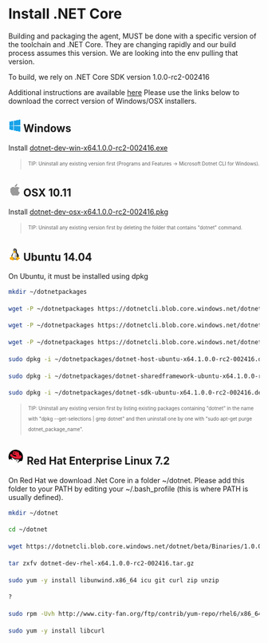 # Install .NET Core

Building and packaging the agent, MUST be done with a specific version of the toolchain and .NET Core.  They are changing rapidly and our build process assumes this version.  We are looking into the env pulling that version.

To build, we rely on .NET Core SDK version 1.0.0-rc2-002416 

Additional instructions are available [here](https://dotnet.github.io/getting-started/) Please use the links below to download the correct version of Windows/OSX installers.


## ![Win](../win_med.png) Windows

Install [dotnet-dev-win-x64.1.0.0-rc2-002416.exe](https://dotnetcli.blob.core.windows.net/dotnet/beta/Installers/1.0.0-rc2-002416/dotnet-dev-win-x64.1.0.0-rc2-002416.exe)

> <sub><sup>TIP: Uninstall any existing version first (Programs and Features -> Microsoft Dotnet CLI for Windows).</sup></sub>  

## ![Apple](../apple_med.png) OSX 10.11  

Install [dotnet-dev-osx-x64.1.0.0-rc2-002416.pkg](https://dotnetcli.blob.core.windows.net/dotnet/beta/Installers/1.0.0-rc2-002416/dotnet-dev-osx-x64.1.0.0-rc2-002416.pkg)

> <sub><sup>TIP: Uninstall any existing version first by deleting the folder that contains "dotnet" command.</sup></sub>  


## ![Linux](../linux_med.png) Ubuntu 14.04

On Ubuntu, it must be installed using dpkg  

```bash
mkdir ~/dotnetpackages  

wget -P ~/dotnetpackages https://dotnetcli.blob.core.windows.net/dotnet/beta/Installers/1.0.0-rc2-002416/dotnet-host-ubuntu-x64.1.0.0-rc2-002416.deb  

wget -P ~/dotnetpackages https://dotnetcli.blob.core.windows.net/dotnet/beta/Installers/1.0.0-rc2-3002416/dotnet-sharedframework-ubuntu-x64.1.0.0-rc2-3002416.deb  

wget -P ~/dotnetpackages https://dotnetcli.blob.core.windows.net/dotnet/beta/Installers/1.0.0-rc2-002416/dotnet-sdk-ubuntu-x64.1.0.0-rc2-002416.deb

sudo dpkg -i ~/dotnetpackages/dotnet-host-ubuntu-x64.1.0.0-rc2-002416.deb

sudo dpkg -i ~/dotnetpackages/dotnet-sharedframework-ubuntu-x64.1.0.0-rc2-3002416.deb

sudo dpkg -i ~/dotnetpackages/dotnet-sdk-ubuntu-x64.1.0.0-rc2-002416.deb
```

> <sub><sup>TIP: Uninstall any existing version first by listing existing packages containing "dotnet" in the name with "dpkg --get-selections | grep dotnet" and then uninstall one by one with "sudo apt-get purge dotnet_package_name".</sup></sub>

## ![Redhat](../redhat.png) Red Hat Enterprise Linux 7.2

On Red Hat we download .Net Core in a folder ~/dotnet. Please add this folder to your PATH by editing your ~/.bash_profile (this is where PATH is usually defined).  

```bash
mkdir ~/dotnet  

cd ~/dotnet  

wget https://dotnetcli.blob.core.windows.net/dotnet/beta/Binaries/1.0.0-rc2-002416/dotnet-dev-rhel-x64.1.0.0-rc2-002416.tar.gz  

tar zxfv dotnet-dev-rhel-x64.1.0.0-rc2-002416.tar.gz

sudo yum -y install libunwind.x86_64 icu git curl zip unzip

?

sudo rpm -Uvh http://www.city-fan.org/ftp/contrib/yum-repo/rhel6/x86_64/city-fan.org-release-1-13.rhel6.noarch.rpm

sudo yum -y install libcurl
```

